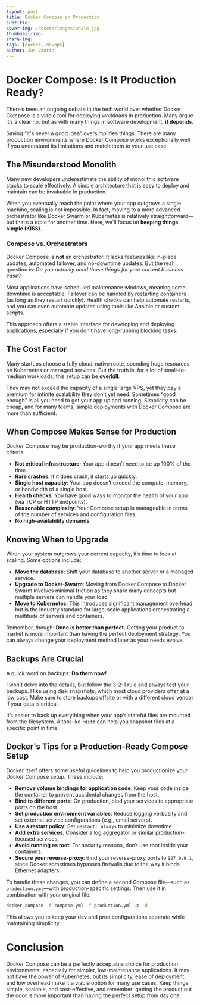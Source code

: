 ```yaml
---
layout: post
title: Docker Compose in Production
subtitle: 
cover-img: /assets/images/whale.jpg
thumbnail-img:  
share-img: 
tags: [docker, devops]
author: Jan Vaorin
---
```


# Docker Compose: Is It Production Ready? 

There’s been an ongoing debate in the tech world over whether Docker Compose is a viable tool for deploying workloads in production. Many argue it’s a clear no, but as with many things in software development, **it depends**.

Saying "it's never a good idea" oversimplifies things. There are many production environments where Docker Compose works exceptionally well if you understand its limitations and match them to your use case.

## The Misunderstood Monolith

Many new developers underestimate the ability of monolithic software stacks to scale effectively. A simple architecture that is easy to deploy and maintain can be invaluable in production. 

When you eventually reach the point where your app outgrows a single machine, scaling is not impossible. In fact, moving to a more advanced orchestrator like Docker Swarm or Kubernetes is relatively straightforward—but that’s a topic for another time. Here, we’ll focus on **keeping things simple (KISS)**.

### Compose vs. Orchestrators

Docker Compose is **not** an orchestrator. It lacks features like in-place updates, automated failover, and no-downtime updates. But the real question is: *Do you actually need those things for your current business case*?

Most applications have scheduled maintenance windows, meaning some downtime is acceptable. Failover can be handled by restarting containers (as long as they restart quickly). Health checks can help automate restarts, and you can even automate updates using tools like Ansible or custom scripts.

This approach offers a stable interface for developing and deploying applications, especially if you don’t have long-running blocking tasks.

## The Cost Factor

Many startups choose a fully cloud-native route, spending huge resources on Kubernetes or managed services. But the truth is, for a lot of small-to-medium workloads, this setup can be **overkill**. 

They may not exceed the capacity of a single large VPS, yet they pay a premium for infinite scalability they don’t yet need. Sometimes “good enough” is all you need to get your app up and running. Simplicity can be cheap, and for many teams, simple deployments with Docker Compose are more than sufficient. 

## When Compose Makes Sense for Production

Docker Compose may be production-worthy if your app meets these criteria:

- **Not critical infrastructure**: Your app doesn’t need to be up 100% of the time.
- **Rare crashes**: If it does crash, it starts up quickly.
- **Single host capacity**: Your app doesn’t exceed the compute, memory, or bandwidth of a single host.
- **Health checks**: You have good ways to monitor the health of your app (via TCP or HTTP endpoints).
- **Reasonable complexity**: Your Compose setup is manageable in terms of the number of services and configuration files.
- **No high-availability demands**.

## Knowing When to Upgrade

When your system outgrows your current capacity, it’s time to look at scaling. Some options include:

- **Move the database**: Shift your database to another server or a managed service.
- **Upgrade to Docker-Swarm**: Moving from Docker Compose to Docker Swarm involves minimal friction as they share many concepts but multiple servers can handle your load.
- **Move to Kubernetes**: This introduces significant management overhead but is the industry standard for large-scale applications orchestrating a multitude of servers and containers.

Remember, though: **Done is better than perfect.** Getting your product to market is more important than having the perfect deployment strategy. You can always change your deployment method later as your needs evolve.

## Backups Are Crucial

A quick word on backups: **Do them now!** 

I won’t delve into the details, but follow the 3-2-1 rule and always test your backups. I like using disk snapshots, which most cloud providers offer at a low cost. Make sure to store backups offsite or with a different cloud vendor if your data is critical.

It’s easier to back up everything when your app’s stateful files are mounted from the filesystem. A tool like `rdiff` can help you snapshot files at a specific point in time. 

## Docker's Tips for a Production-Ready Compose Setup

Docker itself offers some useful guidelines to help you productionize your Docker Compose setup. These include:

- **Remove volume bindings for application code**: Keep your code inside the container to prevent accidental changes from the host.
- **Bind to different ports**: On production, bind your services to appropriate ports on the host.
- **Set production environment variables**: Reduce logging verbosity and set external service configurations (e.g., email servers).
- **Use a restart policy**: Set `restart: always` to minimize downtime.
- **Add extra services**: Consider a log aggregator or similar production-focused services.
- **Avoid running as root**: For security reasons, don’t use root inside your containers.
- **Secure your reverse-proxy**: Bind your reverse-proxy ports to `127.0.0.1`, since Docker sometimes bypasses firewalls due to the way it binds Ethernet adapters.

To handle these changes, you can define a second Compose file—such as `production.yml`—with production-specific settings. Then use it in combination with your original file:
```bash
docker compose -f compose.yml -f production.yml up -d 
```
This allows you to keep your dev and prod configurations separate while maintaining simplicity.

# Conclusion
Docker Compose can be a perfectly acceptable choice for production environments, especially for simpler, low-maintenance applications. It may not have the power of Kubernetes, but its simplicity, ease of deployment, and low overhead make it a viable option for many use cases. Keep things simple, scalable, and cost-effective, and remember: getting the product out the door is more important than having the perfect setup from day one.
